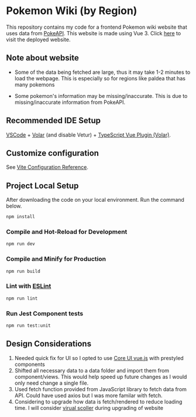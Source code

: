 # Pokemon Wiki (by Region)

This repository contains my code for a frontend Pokemon wiki website that uses data from [PokeAPI](https://pokeapi.co/). This website is made using Vue 3. Click [here](https://pokedex-wiki.vercel.app/) to visit the deployed website.

## Note about website

- Some of the data being fetched are large, thus it may take 1-2 minutes to load the webpage. This is especially so for regions like paldea that has many pokemons

- Some pokemon's information may be missing/inaccurate. This is due to missing/inaccurate information from PokeAPI.

## Recommended IDE Setup

[VSCode](https://code.visualstudio.com/) + [Volar](https://marketplace.visualstudio.com/items?itemName=Vue.volar) (and disable Vetur) + [TypeScript Vue Plugin (Volar)](https://marketplace.visualstudio.com/items?itemName=Vue.vscode-typescript-vue-plugin).

## Customize configuration

See [Vite Configuration Reference](https://vitejs.dev/config/).

## Project Local Setup

After downloading the code on your local environment. Run the command below.

```sh
npm install
```

### Compile and Hot-Reload for Development

```sh
npm run dev
```

### Compile and Minify for Production

```sh
npm run build
```

### Lint with [ESLint](https://eslint.org/)

```sh
npm run lint
```

### Run Jest Component tests

```sh
npm run test:unit
```

## Design Considerations

1. Needed quick fix for UI so I opted to use [Core UI vue.js](https://coreui.io/vue/docs/getting-started/introduction.html) with prestyled components
2. Shifted all necessary data to a data folder and import them from component/views. This would help speed up future changes as I would only need change a single file.
3. Used fetch function provided from JavaScript library to fetch data from API. Could have used axios but I was more familar with fetch.
4. Considering to upgrade how data is fetch/rendered to reduce loading time. I will consider [virual scoller](https://github.com/Akryum/vue-virtual-scroller) during upgrading of website